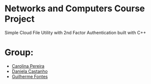 # Networks and Computers Course Project
Simple Cloud File Utility with 2nd Factor Authentication built with C++

# Group:
- [Carolina Pereira](https://github.com/CarolinaMPereira)
- [Daniela Castanho](https://github.com/DanielaNC)
- [Guilherme Fontes](https://github.com/gui-baeta)
